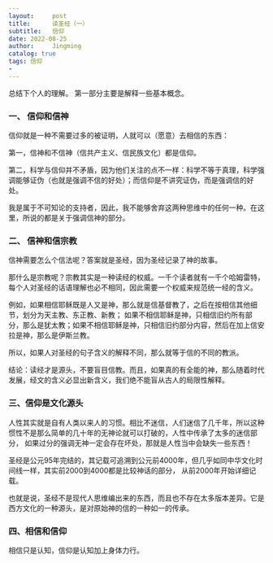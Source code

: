 ```yaml
---
layout:     post
title:      读圣经（一）
subtitle:   信仰
date: 2022-08-25
author:     Jingming
catalog: true
tags: 信仰
-
---
```


总结下个人的理解。 第一部分主要是解释一些基本概念。

### 一、 信仰和信神

信仰就是一种不需要过多的被证明，人就可以（愿意）去相信的东西：

第一，信神和不信神（信共产主义、信民族文化）都是信仰。

第二，科学与信仰并不矛盾，因为他们关注的点不一样：科学不等于真理，科学强调能够证伪（也就是强调不信的好处）；而信仰是不讲究证伪，而是强调信的好处。

我是属于不可知论的支持者，因此，我不能够舍弃这两种思维中的任何一种。在这里，所说的都是关于强调信神的部分。

### 二、 信神和信宗教

信神需要怎么个信法呢？答案就是圣经，因为圣经记录了神的故事。

那什么是宗教呢？宗教其实是一种读经的权威。一千个读者就有一千个哈姆雷特，每个人对圣经的话语理解也必不相同，因此需要一个权威来规范统一经的含义。 

例如，如果相信耶稣既是人又是神，那么就是信基督教了，之后在按相信其他细节，划分为天主教、东正教、新教；
如果不相信耶稣是神，只相信旧约所有部分，那么是犹太教；如果不相信耶稣是神，只相信旧约部分内容，然后在加上信安拉是神，那么是伊斯兰教。

所以，如果人对圣经的句子含义的解释不同，那么就等于信的不同的教派。

结论：读经才是源头，不要盲目信教。而且，如果真的有全能的神，那么随着时代发展，经文的含义必显出新含义，我们绝不能盲从古人的局限性解释。

### 三、信仰是文化源头

人性其实就是自有人类以来人的习惯。相比不迷信，人们迷信了几千年，所以这种惯性不是那么简单的几十年的无神论就可以打破的，人性中传承了太多的迷信部分，
如果过分的强调无神一定会存在坏处，那就是人性当中会缺失一些东西！

圣经是公元95年完结的，其记载可追溯到公元前4000年，但几乎如同中华文化时间线一样，其实前2000到4000都是比较神话的部分， 从前2000年开始详细记载。

也就是说，圣经不是现代人思维编出来的东西，而且也不存在太多版本差异。它是西方文化的一种源头，是对原始神的信的一种如一的传承。

### 四、相信和信仰
相信只是认知，信仰是认知加上身体力行。





